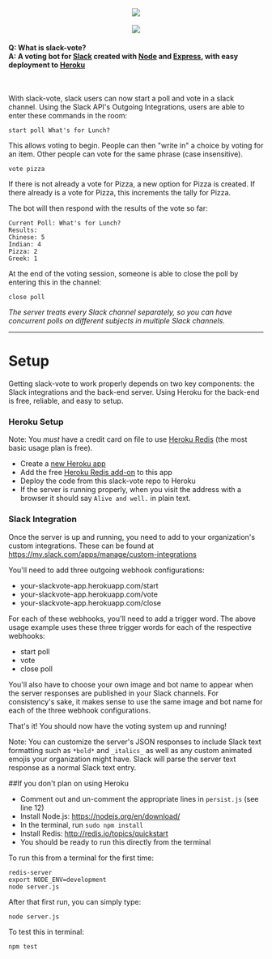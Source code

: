 <div align="center"><img src="http://i.imgur.com/zmvMFDO.png"/><br><br><img src="http://i.imgur.com/GU4eE21.gif"/></div><h4>Q: What is slack-vote?<br>A: A voting bot for <a href='http://www.slack.com'>Slack</a> created with <a href="http://www.nodejs.org">Node</a> and <a href="http://expressjs.com/">Express</a>, with easy deployment to <a href="http://www.heroku.com">Heroku</a></h2><br>

With slack-vote, slack users can now start a poll and vote in a slack channel. Using the Slack API's Outgoing Integrations, users are able to enter these commands in the room:
```
start poll What's for Lunch?
```
This allows voting to begin. People can then "write in" a choice by voting for an item. Other people can vote for the same phrase (case insensitive).
```
vote pizza
```
If there is not already a vote for Pizza, a new option for Pizza is created. If there already is a vote for Pizza, this increments the tally for Pizza.

The bot will then respond with the results of the vote so far:
```
Current Poll: What's for Lunch?
Results:
Chinese: 5
Indian: 4
Pizza: 2
Greek: 1
```

At the end of the voting session, someone is able to close the poll by entering this in the channel:
```
close poll
```

*The server treats every Slack channel separately, so you can have concurrent polls on different subjects in multiple Slack channels.*

---
# Setup

Getting slack-vote to work properly depends on two key components: the Slack integrations and the back-end server. Using Heroku for the back-end is free, reliable, and easy to setup.

### Heroku Setup
Note: You *must* have a credit card on file to use [Heroku Redis](https://elements.heroku.com/addons/heroku-redis) (the most basic usage plan is free). 

* Create a [new Heroku app](https://dashboard.heroku.com/new)
* Add the free [Heroku Redis add-on](https://elements.heroku.com/addons/heroku-redis) to this app
* Deploy the code from this slack-vote repo to Heroku
* If the server is running properly, when you visit the address with a browser it should say `Alive and well.` in plain text.

### Slack Integration
Once the server is up and running, you need to add to your organization's custom integrations. These can be found at https://my.slack.com/apps/manage/custom-integrations 

You'll need to add three outgoing webhook configurations:
* your-slackvote-app.herokuapp.com/start
* your-slackvote-app.herokuapp.com/vote
* your-slackvote-app.herokuapp.com/close

For each of these webhooks, you'll need to add a trigger word. The above usage example uses these three trigger words for each of the respective webhooks:
* start poll
* vote
* close poll

You'll also have to choose your own image and bot name to appear when the server responses are published in your Slack channels. For consistency's sake, it makes sense to use the same image and bot name for each of the three webhook configurations.

That's it! You should now have the voting system up and running!

Note: You can customize the server's JSON responses to include Slack text formatting such as `*bold*` and `_italics_` as well as any custom animated emojis your organization might have. Slack will parse the server text response as a normal Slack text entry.

##If you don't plan on using Heroku

* Comment out and un-comment the appropriate lines in `persist.js` (see line 12)
* Install Node.js: https://nodejs.org/en/download/
* In the terminal, run `sudo npm install`
* Install Redis: http://redis.io/topics/quickstart
* You should be ready to run this directly from the terminal

To run this from a terminal for the first time:
```
redis-server
export NODE_ENV=development
node server.js
```
After that first run, you can simply type:
```
node server.js
```

To test this in terminal:
```
npm test
```
